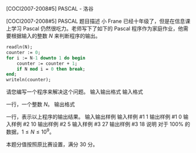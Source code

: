 



[COCI2007-2008#5] PASCAL - 洛谷














[COCI2007-2008#5] PASCAL
题目描述
小 Frane 已经十年级了，但是在信息课上学习 Pascal 仍然很吃力。老师写下了如下的 Pascal 程序作为家庭作业，他需要根据输入的整数 $N$ 来判断程序的输出。

```pascal
readln(N);
counter := 0;
for i := N-1 downto 1 do begin
	counter := counter + 1;
	if N mod i = 0 then break;
end;
writeln(counter); 
```

请您编写一个程序来解决这个问题。
输入输出格式
输入格式

一行，一个整数 $N$。
输出格式

一行，表示以上程序的输出结果。
输入输出样例
输入样例 #1
1
输出样例 #1
0
输入样例 #2
10
输出样例 #2
5
输入样例 #3
27
输出样例 #3
18
说明
对于 $100\%$ 的数据，$1\le N\le10^9$。

本题分值按照原比赛设置，满分 $30$ 分。






